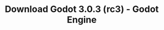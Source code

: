 ---
# Generated by /scripts/js/download_archive_generator !!! do not edit by hand !!!
title: 'Download Godot 3.0.3 (rc3) - Godot Engine'
type: 'download/archive'
name: '3.0.3'
flavor: 'rc3'
release_date: '2018-06-02T03:00:00-00:00'
release_notes: '/article/dev-snapshot-godot-3-0-3-rc-3/'
links:
  android.apk:
    name: 'android.apk'
    title: 'Android'
    caption: 'Universal APK (ARM64 + ARMv7 + x86_64 + x86)'
    tags:
      - 'APK download'
      - 'ARM64/v7'
      - 'x86 (64 & 32 bit)'
    hosts:
      github_builds:
        regular: 'https://github.com/godotengine/godot-builds/releases/download/3.0.3-rc3/Godot_v3.0.3-rc3_android_editor.apk'
        mono: '#'
      github:
        regular: 'https://github.com/godotengine/godot/releases/download/3.0.3-rc3/Godot_v3.0.3-rc3_android_editor.apk'
        mono: '#'
  macos.universal:
    name: 'macos.universal'
    title: 'macOS'
    caption: 'Universal (x86_64 + Apple Silicon)'
    tags:
      - 'Intel/Apple Silicon'
      - '64 bit'
    hosts:
      github_builds:
        regular: 'https://github.com/godotengine/godot-builds/releases/download/3.0.3-rc3/Godot_v3.0.3-rc3_osx.universal.zip'
        mono: 'https://github.com/godotengine/godot-builds/releases/download/3.0.3-rc3/Godot_v3.0.3-rc3_mono_osx.universal.zip'
      github:
        regular: 'https://github.com/godotengine/godot/releases/download/3.0.3-rc3/Godot_v3.0.3-rc3_osx.universal.zip'
        mono: 'https://github.com/godotengine/godot/releases/download/3.0.3-rc3/Godot_v3.0.3-rc3_mono_osx.universal.zip'
  windows.64:
    name: 'windows.64'
    title: 'Windows'
    caption: 'Standard (x86_64)'
    tags:
      - '64 bit'
    hosts:
      github_builds:
        regular: 'https://github.com/godotengine/godot-builds/releases/download/3.0.3-rc3/Godot_v3.0.3-rc3_win64.exe.zip'
        mono: 'https://github.com/godotengine/godot-builds/releases/download/3.0.3-rc3/Godot_v3.0.3-rc3_mono_win64.zip'
      github:
        regular: 'https://github.com/godotengine/godot/releases/download/3.0.3-rc3/Godot_v3.0.3-rc3_win64.exe.zip'
        mono: 'https://github.com/godotengine/godot/releases/download/3.0.3-rc3/Godot_v3.0.3-rc3_mono_win64.zip'
  linux_server.headless.64:
    name: 'linux_server.headless.64'
    title: 'Linux Server'
    caption: 'Headless (x86_64)'
    tags:
      - '64 bit'
      - 'Headless'
    hosts:
      github_builds:
        regular: 'https://github.com/godotengine/godot-builds/releases/download/3.0.3-rc3/Godot_v3.0.3-rc3_linux_headless.64.zip'
        mono: 'https://github.com/godotengine/godot-builds/releases/download/3.0.3-rc3/Godot_v3.0.3-rc3_mono_linux_headless_64.zip'
      github:
        regular: 'https://github.com/godotengine/godot/releases/download/3.0.3-rc3/Godot_v3.0.3-rc3_linux_headless.64.zip'
        mono: 'https://github.com/godotengine/godot/releases/download/3.0.3-rc3/Godot_v3.0.3-rc3_mono_linux_headless_64.zip'
  web:
    name: 'web'
    title: 'Web editor'
    caption: ''
    tags:
      - 'Self-hosted'
      - 'Cross-platform'
    hosts:
      github_builds:
        regular: 'https://github.com/godotengine/godot-builds/releases/download/3.0.3-rc3/Godot_v3.0.3-rc3_web_editor.zip'
        mono: '#'
      github:
        regular: 'https://github.com/godotengine/godot/releases/download/3.0.3-rc3/Godot_v3.0.3-rc3_web_editor.zip'
        mono: '#'
  linux.64:
    name: 'linux.64'
    title: 'Linux'
    caption: 'Standard (x86_64)'
    tags:
      - '64 bit'
    hosts:
      github_builds:
        regular: 'https://github.com/godotengine/godot-builds/releases/download/3.0.3-rc3/Godot_v3.0.3-rc3_x11.64.zip'
        mono: 'https://github.com/godotengine/godot-builds/releases/download/3.0.3-rc3/Godot_v3.0.3-rc3_mono_x11_64.zip'
      github:
        regular: 'https://github.com/godotengine/godot/releases/download/3.0.3-rc3/Godot_v3.0.3-rc3_x11.64.zip'
        mono: 'https://github.com/godotengine/godot/releases/download/3.0.3-rc3/Godot_v3.0.3-rc3_mono_x11_64.zip'
  linux.32:
    name: 'linux.32'
    title: 'Linux'
    caption: 'Standard (x86)'
    tags:
      - '32 bit'
    hosts:
      github_builds:
        regular: 'https://github.com/godotengine/godot-builds/releases/download/3.0.3-rc3/Godot_v3.0.3-rc3_x11.32.zip'
        mono: 'https://github.com/godotengine/godot-builds/releases/download/3.0.3-rc3/Godot_v3.0.3-rc3_mono_x11_32.zip'
      github:
        regular: 'https://github.com/godotengine/godot/releases/download/3.0.3-rc3/Godot_v3.0.3-rc3_x11.32.zip'
        mono: 'https://github.com/godotengine/godot/releases/download/3.0.3-rc3/Godot_v3.0.3-rc3_mono_x11_32.zip'
  windows.32:
    name: 'windows.32'
    title: 'Windows'
    caption: 'Standard (x86)'
    tags:
      - '32 bit'
    hosts:
      github_builds:
        regular: 'https://github.com/godotengine/godot-builds/releases/download/3.0.3-rc3/Godot_v3.0.3-rc3_win32.exe.zip'
        mono: 'https://github.com/godotengine/godot-builds/releases/download/3.0.3-rc3/Godot_v3.0.3-rc3_mono_win32.zip'
      github:
        regular: 'https://github.com/godotengine/godot/releases/download/3.0.3-rc3/Godot_v3.0.3-rc3_win32.exe.zip'
        mono: 'https://github.com/godotengine/godot/releases/download/3.0.3-rc3/Godot_v3.0.3-rc3_mono_win32.zip'
  linux_server.64:
    name: 'linux_server.64'
    title: 'Linux Server'
    caption: 'Standard (x86_64)'
    tags:
      - '64 bit'
    hosts:
      github_builds:
        regular: 'https://github.com/godotengine/godot-builds/releases/download/3.0.3-rc3/Godot_v3.0.3-rc3_linux_server.64.zip'
        mono: 'https://github.com/godotengine/godot-builds/releases/download/3.0.3-rc3/Godot_v3.0.3-rc3_mono_linux_server_64.zip'
      github:
        regular: 'https://github.com/godotengine/godot/releases/download/3.0.3-rc3/Godot_v3.0.3-rc3_linux_server.64.zip'
        mono: 'https://github.com/godotengine/godot/releases/download/3.0.3-rc3/Godot_v3.0.3-rc3_mono_linux_server_64.zip'
  aar_library:
    name: 'aar_library'
    title: 'AAR library'
    caption: ''
    tags:
      - 'Android plugins'
      - 'Java'
      - 'Kotlin'
    hosts:
      github_builds:
        regular: 'https://github.com/godotengine/godot-builds/releases/download/3.0.3-rc3/godot-lib.3.0.3.rc3.release.aar'
        mono: 'https://github.com/godotengine/godot-builds/releases/download/3.0.3-rc3/godot-lib.3.0.3.rc3.mono.release.aar'
      github:
        regular: 'https://github.com/godotengine/godot/releases/download/3.0.3-rc3/godot-lib.3.0.3.rc3.release.aar'
        mono: 'https://github.com/godotengine/godot/releases/download/3.0.3-rc3/godot-lib.3.0.3.rc3.mono.release.aar'
  templates:
    name: 'templates'
    title: 'Export templates'
    caption: ''
    tags:
      - 'Used to export your games to all supported platforms'
    hosts:
      github_builds:
        regular: 'https://github.com/godotengine/godot-builds/releases/download/3.0.3-rc3/Godot_v3.0.3-rc3_export_templates.tpz'
        mono: 'https://github.com/godotengine/godot-builds/releases/download/3.0.3-rc3/Godot_v3.0.3-rc3_mono_export_templates.tpz'
      github:
        regular: 'https://github.com/godotengine/godot/releases/download/3.0.3-rc3/Godot_v3.0.3-rc3_export_templates.tpz'
        mono: 'https://github.com/godotengine/godot/releases/download/3.0.3-rc3/Godot_v3.0.3-rc3_mono_export_templates.tpz'
primaryPlatforms:
  - 'android.apk'
  - 'macos.universal'
  - 'windows.64'
  - 'linux_server.headless.64'
  - 'web'
  - 'templates'
---